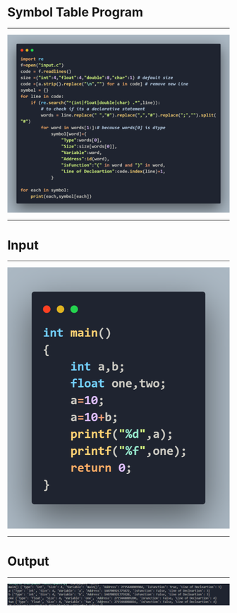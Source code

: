 <h1>Symbol Table Program </h1>
<hr>
<img src="symbol.png">
<hr>
<h1>Input </h1>
<hr>
<img src="input.png">
<hr>
<h1> Output </h1>
<hr>
<img src="output.png">
